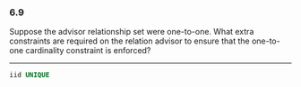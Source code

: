 ### 6.9

Suppose the advisor relationship set were one-to-one. What extra constraints
are required on the relation advisor to ensure that the one-to-one cardinality
constraint is enforced?

---
```SQL
iid UNIQUE
```


